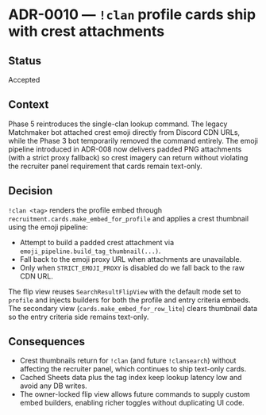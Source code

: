 # ADR-0010 — `!clan` profile cards ship with crest attachments

## Status

Accepted

## Context

Phase 5 reintroduces the single-clan lookup command. The legacy Matchmaker bot
attached crest emoji directly from Discord CDN URLs, while the Phase 3 bot
temporarily removed the command entirely. The emoji pipeline introduced in ADR-008
now delivers padded PNG attachments (with a strict proxy fallback) so crest
imagery can return without violating the recruiter panel requirement that cards
remain text-only.

## Decision

`!clan <tag>` renders the profile embed through `recruitment.cards.make_embed_for_profile`
and applies a crest thumbnail using the emoji pipeline:

* Attempt to build a padded crest attachment via
  `emoji_pipeline.build_tag_thumbnail(...)`.
* Fall back to the emoji proxy URL when attachments are unavailable.
* Only when `STRICT_EMOJI_PROXY` is disabled do we fall back to the raw CDN URL.

The flip view reuses `SearchResultFlipView` with the default mode set to
`profile` and injects builders for both the profile and entry criteria embeds.
The secondary view (`cards.make_embed_for_row_lite`) clears thumbnail data so the
entry criteria side remains text-only.

## Consequences

* Crest thumbnails return for `!clan` (and future `!clansearch`) without
  affecting the recruiter panel, which continues to ship text-only cards.
* Cached Sheets data plus the tag index keep lookup latency low and avoid any
  DB writes.
* The owner-locked flip view allows future commands to supply custom embed
  builders, enabling richer toggles without duplicating UI code.
